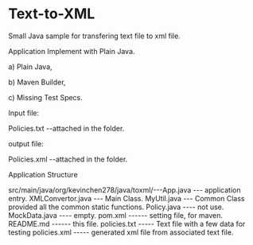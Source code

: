 # Text-to-XML
Small Java sample for transfering text file to xml file.

Application Implement with Plain Java.
   
   a)  Plain Java,
   
   b)  Maven Builder,
   
   c) Missing Test Specs. 
   
   
Input file:

   Policies.txt --attached in the folder.
   
output file:

   Policies.xml --attached in the folder.
   
Application Structure

src/main/java/org/kevinchen278/java/toxml/---App.java          --- application entry.
                                             XMLConvertor.java --- Main Class.
                                             MyUtil.java       --- Common Class provided all the common static functions.
                                             Policy.java       ---- not use.
                                             MockData.java     ---- empty.
pom.xml    ------   setting file, for maven.
README.md   ------  this file.
policies.txt -----  Text file with a few data for testing
policies.xml -----  generated xml file from associated text file.


   
